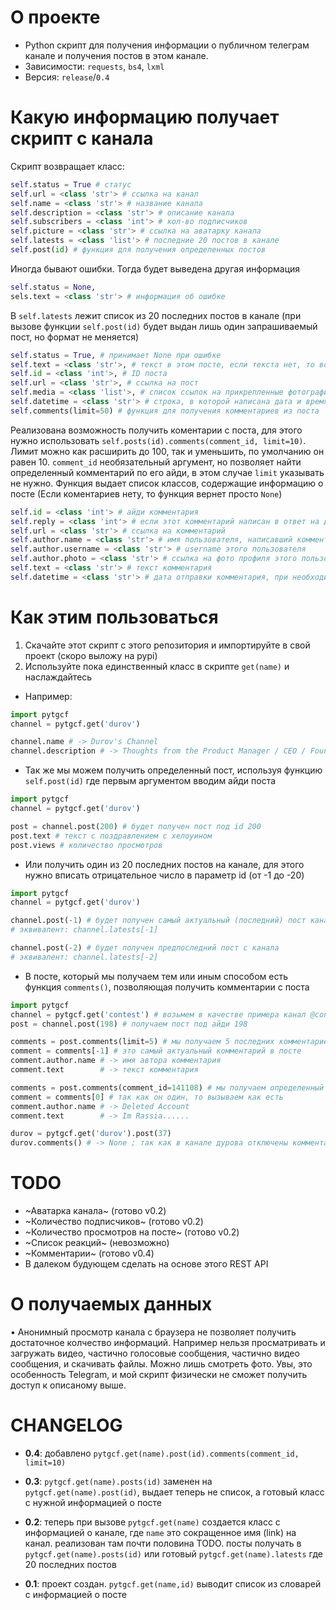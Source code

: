# О проекте 
- Python скрипт для получения информации о публичном телеграм канале и получения постов в этом канале. 
- Зависимости: `requests`, `bs4`, `lxml`
- Версия: `release`/`0.4`

# Какую информацию получает скрипт с канала
Скрипт возвращает класс:
```py
self.status = True # статус
self.url = <class 'str'> # ссылка на канал
self.name = <class 'str'> # название канала
self.description = <class 'str'> # описание канала
self.subscribers = <class 'int'> # кол-во подписчиков
self.picture = <class 'str'> # ссылка на аватарку канала
self.latests = <class 'list'> # последние 20 постов в канале
self.post(id) # функция для получения определенных постов
```
Иногда бывают ошибки. Тогда будет выведена другая информация
```py
self.status = None,
sels.text = <class 'str'> # информация об ошибке
```

В `self.latests` лежит список из 20 последних постов в канале (при вызове функции `self.post(id)` будет выдан лишь один запрашиваемый пост, но формат не меняется)
```py
self.status = True, # принимает None при ошибке
self.text = <class 'str'>, # текст в этом посте, если текста нет, то возвращает None. Если status == None, то здесь текст ошибки
self.id = <class 'int'>, # ID поста
self.url = <class 'str'>, # ссылка на пост
self.media = <class 'list'>, # список ссылок на прикрепленные фотографии. принимает None если фотографий нет
self.datetime = <class 'str'> # строка, в которой написана дата и время публикации. пользователь сам может конвертировать его в <class 'datetime.datetime'> при необходимости.
self.comments(limit=50) # функция для получения комментариев из поста
```

Реализована возможность получить коментарии с поста, для этого нужно использовать `self.posts(id).comments(comment_id, limit=10)`. Лимит можно как расширить до 100, так и уменьшить, по умолчанию он равен 10. `comment_id` необязательный аргумент, но позволяет найти определенный комментарий по его айди, в этом случае `limit` указывать не нужно. Функция выдает список классов, содержащие информацию о посте (Если коментариев нету, то функция вернет просто `None`)
```py
self.id = <class 'int'> # айди комментария
self.reply = <class 'int'> # если этот комментарий написан в ответ на другой, то здесь будет id исходного комментария. иначе этого аргумента не существует
self.url = <class 'str'> # ссылка на комментарий
self.author.name = <class 'str'> # имя пользователя, написавший комментарий
self.author.username = <class 'str'> # username этого пользователя
self.author.photo = <class 'str'> # ссылка на фото профиля этого пользователя
self.text = <class 'str'> # текст комментария
self.datetime = <class 'str'> # дата отправки комментария, при необходимости пользователь сам может перевести его в <class 'datetime.datetime'>
```

# Как этим пользоваться 
1. Скачайте этот скрипт с этого репозитория и импортируйте в свой проект (скоро выложу на pypi) 
2. Используйте пока единственный класс в скрипте `get(name)` и наслаждайтесь 
- Например:
```py
import pytgcf
channel = pytgcf.get('durov')

channel.name # -> Durov's Channel
channel.description # -> Thoughts from the Product Manager / CEO / Founder of Telegram.
```

- Так же мы можем получить определенный пост, используя функцию `self.post(id)` где первым аргументом вводим айди поста
```py
import pytgcf
channel = pytgcf.get('durov')

post = channel.post(200) # будет получен пост под id 200
post.text # текст с поздравлением с хелоуином
post.views # количество просмотров 
```

- Или получить один из 20 последних постов на канале, для этого нужно вписать отрицательное число в параметр id (от -1 до -20)
```py
import pytgcf
channel = pytgcf.get('durov')

channel.post(-1) # будет получен самый актуальный (последний) пост канала
# эквивалент: channel.latests[-1]

channel.post(-2) # будет получен предпоследний пост с канала
# эквивалент: channel.latests[-2]
```

- В посте, который мы получаем тем или иным способом есть функция `comments()`, позволяющая получить комментарии с поста
```py
import pytgcf
channel = pytgcf.get('contest') # возьмем в качестве примера канал @contest
post = channel.post(198) # получаем пост под айди 198

comments = post.comments(limit=5) # мы получаем 5 последних комментариев 
comment = comments[-1] # это самый актуальный комментарий в посте
comment.author.name # -> имя автора комментария
comment.text        # -> текст комментария 

comments = post.comments(comment_id=141108) # мы получаем определенный пост
comment = comments[0] # так как он один, то вызываем как есть
comment.author.name # -> Deleted Account 
comment.text        # -> Im Rassia......

durov = pytgcf.get('durov').post(37)
durov.comments() # -> None ; так как в канале дурова отключены комментарии. Так же будет, если еще никто не написал комментариев 
```

# TODO
- ~Аватарка канала~ (готово v0.2)
- ~Количество подписчиков~ (готово v0.2)
- ~Количество просмотров на посте~ (готово v0.2)
- ~Список реакций~ (невозможно)
- ~Комментарии~ (готово v0.4)
- В далеком будующем сделать на основе этого REST API

# О получаемых данных
• Анонимный просмотр канала с браузера не позволяет получить достаточное колчество информаций. Например нельзя просматривать и загружать видео, частично голосовые сообщения, частично видео сообщения, и скачивать файлы. Можно лишь смотреть фото. Увы, это особенность Telegram, и мой скрипт физически не сможет получить доступ к описаному выше. 

# CHANGELOG
- **0.4**: 
добавлено `pytgcf.get(name).post(id).comments(comment_id, limit=10)` 

- **0.3**:
`pytgcf.get(name).posts(id)` заменен на `pytgcf.get(name).post(id)`, выдает теперь не список, а готовый класс с нужной информацией о посте 

- **0.2**:
теперь при вызове `pytgcf.get(name)` создается класс с информацией о канале, где `name` это сокращенное имя (link) на канал. реализован там почти половина TODO. посты получать в `pytgcf.get(name).posts(id)` или готовый `pytgcf.get(name).latests` где 20 последних постов

- **0.1**:
проект создан.
`pytgcf.get(name,id)` выводит список из словарей с информацией о посте
